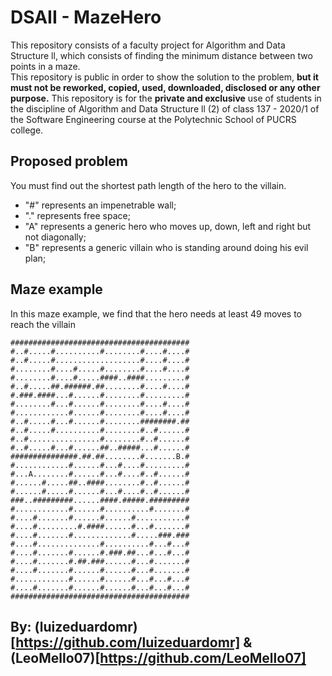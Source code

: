 # DSAII - MazeHero
This repository consists of a faculty project for Algorithm and Data Structure ll, which consists of finding the minimum distance between two points in a maze.
</br>
This repository is public in order to show the solution to the problem, __but it must not be reworked, copied, used, downloaded, disclosed or any other purpose.__ This repository is for the __private and exclusive__ use of students in the discipline of Algorithm and Data Structure ll (2) of class 137 - 2020/1 of the Software Engineering course at the Polytechnic School of PUCRS college.
</br>

## Proposed problem
You must find out the shortest path length of the hero to the villain.
- "#" represents an impenetrable wall;
- "." represents free space;
- "A" represents a generic hero who moves up, down, left and right but not diagonally;
- "B" represents a generic villain who is standing around doing his evil plan;

## Maze example
In this maze example, we find that the hero needs at least 49 moves to reach the villain

```
########################################
#..#.....#..........#........#....#....#
#..#.....#...................#....#....#
#........#....#.....#........#....#....#
#........#....#.....####..####.........#
#..#.....##.######.##........#....#....#
#.###.####...#......#........#.........#
#........#...#......#........#....#....#
#............#......#........#....#....#
#..#.....#...#......#........########.##
#..#.....#..........#........#..#......#
#..#................#........#..#......#
#..#.....#...#......##..#####...#......#
###############.##.##........#.......B.#
#............#......#...#....#.........#
#...A........#......#...#....#..#......#
#......#.....##..####........#..#......#
#......#.....#......#...#....#..#......#
###..#########......####.#####.#########
#............#......#..........#.......#
#....#.......#......#......#...........#
#....#.........#.####......#...#.......#
#....#.......#.............#.....###.###
#....#..............#..........#...#...#
#....#.......#......#.###.##...#...#...#
#....#.......#.##.###......#...#.......#
#....#.......#......#......#...#.......#
#............#......#......#...#...#...#
#....#.......#......#......#...#...#...#
########################################

```
## By: (luizeduardomr)[https://github.com/luizeduardomr] & (LeoMello07)[https://github.com/LeoMello07]
